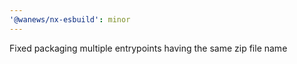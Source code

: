 ```yaml
---
'@wanews/nx-esbuild': minor
---
```


Fixed packaging multiple entrypoints having the same zip file name
